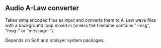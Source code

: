## Audio A-Law converter

Takes wma encoded files as input and converts them to A-Law wave files with a background loop mixed in (unless the filename contains "-msg", "msg-" or "message-").

Depends on SoX and mplayer system packages.